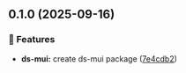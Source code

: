## 0.1.0 (2025-09-16)

### 🚀 Features

- **ds-mui:** create ds-mui package ([7e4cdb2](https://github.com/luispmoraisc/siul.core/commit/7e4cdb2))